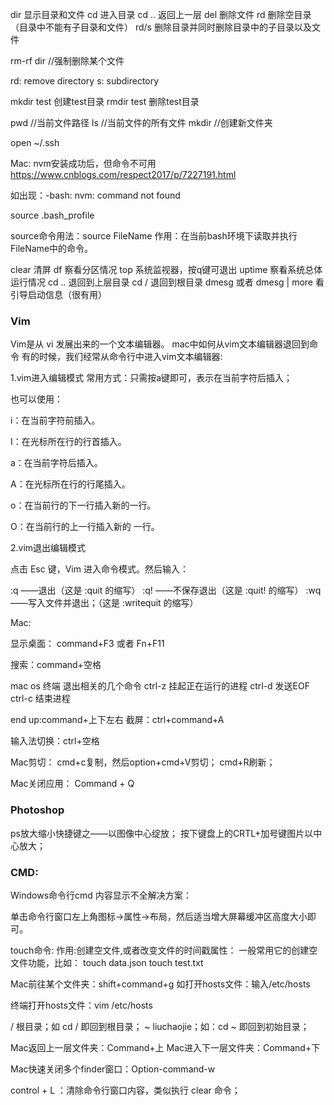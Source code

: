 dir 显示目录和文件
cd  进入目录
cd .. 返回上一层
del 删除文件
rd  删除空目录（目录中不能有子目录和文件）
rd/s 删除目录并同时删除目录中的子目录以及文件

rm-rf dir //强制删除某个文件

rd: remove directory
s: subdirectory

mkdir test 创建test目录
rmdir test 删除test目录


pwd //当前文件路径
ls //当前文件的所有文件
mkdir //创建新文件夹

open ~/.ssh


Mac:
nvm安装成功后，但命令不可用
https://www.cnblogs.com/respect2017/p/7227191.html

如出现：-bash: nvm: command not found

source .bash_profile

source命令用法：source FileName
作用：在当前bash环境下读取并执行FileName中的命令。


clear               清屏
df                   察看分区情况
top                 系统监视器，按q键可退出
uptime           察看系统总体运行情况
cd ..                退回到上层目录
cd /                退回到根目录
dmesg  或者 dmesg | more         看引导启动信息（很有用）




### Vim
Vim是从 vi 发展出来的一个文本编辑器。
mac中如何从vim文本编辑器退回到命令
有的时候，我们经常从命令行中进入vim文本编辑器:

1.vim进入编辑模式
常用方式：只需按a键即可，表示在当前字符后插入；

也可以使用：

i：在当前字符前插入。

I：在光标所在行的行首插入。

a：在当前字符后插入。

A：在光标所在行的行尾插入。

o：在当前行的下一行插入新的一行。

O：在当前行的上一行插入新的 一行。


2.vim退出编辑模式

点击 Esc 键，Vim 进入命令模式。然后输入：

:q  ——退出（这是 :quit 的缩写）
:q! ——不保存退出（这是  :quit! 的缩写）
:wq ——写入文件并退出；（这是 :writequit 的缩写）




Mac:

显示桌面： command+F3 或者  Fn+F11

搜索：command+空格

mac os  终端 退出相关的几个命令
ctrl-z 挂起正在运行的进程
ctrl-d 发送EOF
ctrl-c 结束进程

end up:command+上下左右
截屏：ctrl+command+A

输入法切换：ctrl+空格

Mac剪切：
cmd+c复制，然后option+cmd+V剪切；
cmd+R刷新；

Mac关闭应用：
Command + Q



### Photoshop

ps放大缩小快捷键之——以图像中心绽放；
按下键盘上的CRTL+加号键图片以中心放大；



### CMD:
Windows命令行cmd 内容显示不全解决方案：

单击命令行窗口左上角图标->属性->布局，然后适当增大屏幕缓冲区高度大小即可。


touch命令: 作用:创建空文件,或者改变文件的时间戳属性：
一般常用它的创建空文件功能，比如：
touch data.json
touch test.txt

Mac前往某个文件夹：shift+command+g
如打开hosts文件：输入/etc/hosts

终端打开hosts文件：vim /etc/hosts

/ 根目录；如 cd / 即回到根目录；
~ liuchaojie；如：cd ~ 即回到初始目录；

Mac返回上一层文件夹：Command+上
Mac进入下一层文件夹：Command+下

Mac快速关闭多个finder窗口：Option-command-w

control + L ：清除命令行窗口内容，类似执行 clear 命令；